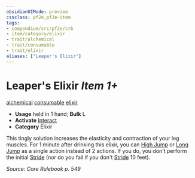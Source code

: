 ```yaml
---
obsidianUIMode: preview
cssclass: pf2e,pf2e-item
tags:
- compendium/src/pf2e/crb
- item/category/elixir
- trait/alchemical
- trait/consumable
- trait/elixir
aliases: ["Leaper's Elixir"]
---
```

# Leaper's Elixir *Item 1+*  
[alchemical](../../../Rules/traits/alchemical.md)  [consumable](../../../Rules/traits/consumable.md)  [elixir](../../../Rules/traits/elixir.md)  

- **Usage** held in 1 hand; **Bulk** L
- **Activate** [Interact](../../../Rules/actions/interact.md)
- **Category** Elixir

This tingly solution increases the elasticity and contraction of your leg muscles. For 1 minute after drinking this elixir, you can [High Jump](../../../Rules/actions/high-jump.md) or [Long Jump](../../../Rules/actions/long-jump.md) as a single action instead of 2 actions. If you do, you don't perform the initial [Stride](../../../Rules/actions/stride.md) (nor do you fail if you don't [Stride](../../../Rules/actions/stride.md) 10 feet).

*Source: Core Rulebook p. 549*